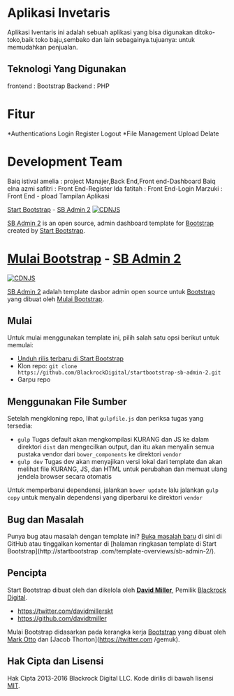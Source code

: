# Aplikasi Invetaris 
  Aplikasi Iventaris ini adalah sebuah aplikasi yang bisa digunakan ditoko-toko,baik toko baju,sembako dan lain sebagainya.tujuanya: untuk memudahkan penjualan.
  

## Teknologi Yang Digunakan
  frontend : Bootstrap
  Backend  : PHP
# Fitur
*Authentications
  Login
  Register
  Logout
*File Management
  Upload
  Delate
# Development Team
 Baiq istival amelia : project Manajer,Back End,Front end-Dashboard
 Baiq elna azmi safitri : Front End-Register
 Ida fatitah : Front End-Login
 Marzuki : Front End - pload
Tampilan Aplikasi

[Start Bootstrap](http://startbootstrap.com/) - [SB Admin 2](http://startbootstrap.com/template-overviews/sb-admin-2/)
[![CDNJS](https://img.shields.io/cdnjs/v/startbootstrap-sb-admin-2.svg)](https://cdnjs.com/libraries/startbootstrap-sb-admin-2)

[SB Admin 2](http://startbootstrap.com/template-overviews/sb-admin-2/) is an open source, admin dashboard template for [Bootstrap](http://getbootstrap.com/) created by [Start Bootstrap](http://startbootstrap.com/).

# [Mulai Bootstrap](http://startbootstrap.com/) - [SB Admin 2](http://startbootstrap.com/template-overviews/sb-admin-2/)
[![CDNJS](https://img.shields.io/cdnjs/v/startbootstrap-sb-admin-2.svg)](https://cdnjs.com/libraries/startbootstrap-sb-admin-2)

[SB Admin 2](http://startbootstrap.com/template-overviews/sb-admin-2/) adalah template dasbor admin open source untuk [Bootstrap](http://getbootstrap.com/) yang dibuat oleh [ Mulai Bootstrap](http://startbootstrap.com/).

## Mulai

Untuk mulai menggunakan template ini, pilih salah satu opsi berikut untuk memulai:
* [Unduh rilis terbaru di Start Bootstrap](http://startbootstrap.com/template-overviews/sb-admin-2/)
* Klon repo: `git clone https://github.com/BlackrockDigital/startbootstrap-sb-admin-2.git`
* Garpu repo

## Menggunakan File Sumber

Setelah mengkloning repo, lihat `gulpfile.js` dan periksa tugas yang tersedia:
* `gulp` Tugas default akan mengkompilasi KURANG dan JS ke dalam direktori `dist` dan mengecilkan output, dan itu akan menyalin semua pustaka vendor dari `bower_components` ke direktori `vendor`
* `gulp dev` Tugas dev akan menyajikan versi lokal dari template dan akan melihat file KURANG, JS, dan HTML untuk perubahan dan memuat ulang jendela browser secara otomatis

Untuk memperbarui dependensi, jalankan `bower update` lalu jalankan `gulp copy` untuk menyalin dependensi yang diperbarui ke direktori `vendor`

## Bug dan Masalah

Punya bug atau masalah dengan template ini? [Buka masalah baru](https://github.com/BlackrockDigital/startbootstrap-sb-admin-2/issues) di sini di GitHub atau tinggalkan komentar di [halaman ringkasan template di Start Bootstrap](http://startbootstrap .com/template-overviews/sb-admin-2/).

## Pencipta

Start Bootstrap dibuat oleh dan dikelola oleh **[David Miller](http://davidmiller.io/)**, Pemilik [Blackrock Digital](http://blackrockdigital.io/).

* https://twitter.com/davidmillerskt
* https://github.com/davidtmiller

Mulai Bootstrap didasarkan pada kerangka kerja [Bootstrap](http://getbootstrap.com/) yang dibuat oleh [Mark Otto](https://twitter.com/mdo) dan [Jacob Thorton](https://twitter.com /gemuk).

## Hak Cipta dan Lisensi

Hak Cipta 2013-2016 Blackrock Digital LLC. Kode dirilis di bawah lisensi [MIT](https://github.com/BlackrockDigital/startbootstrap-sb-admin-2/blob/gh-pages/LICENSE).
